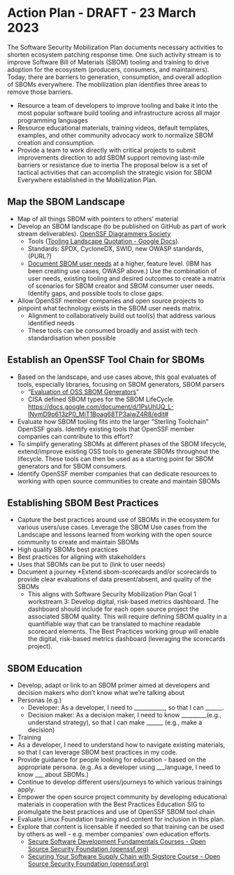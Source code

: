 # Action Plan - DRAFT - 23 March 2023

The Software Security Mobilization Plan documents necessary activities
to shorten ecosystem patching response time. One such activity stream 
is to improve Software Bill of Materials (SBOM) tooling and training 
to drive adoption for the ecosystem (producers, consumers, and maintainers).
Today, there are barriers to generation, consumption, and overall adoption
of SBOMs everywhere. The mobilization plan identifies three areas to remove
those barriers.
* Resource a team of developers to improve tooling and bake it into the
most popular software build tooling and infrastructure across all major
programming languages
* Resource educational materials, training videos, default templates,
examples, and other community advocacy work to normalize SBOM creation
and consumption.
* Provide a team to work directly with critical projects to submit
improvements direction to add SBOM support removing last-mile barriers
or resistance due to inertia
The proposal below is a set of tactical activities that can accomplish
the strategic vision for SBOM Everywhere established in the Mobilization
Plan.

## Map the SBOM Landscape
* Map of all things SBOM with pointers to others’ material
* Develop an SBOM landscape (to be published on GitHub as part of work
stream deliverables). [OpenSSF Diagrammers Society](https://github.com/ossf/diagrammers-society)
  * Tools  ([Tooling Landscape Quotation - Google Docs](https://docs.google.com/document/d/1gLSMHJ-l09r73aBDAIG4ld4pbC85D5UgTaICKqmKXKg/edit)). 
  * Standards: SPDX, CycloneDX, SWID, new OWASP standards, (PURL?)
  * [Document SBOM user needs](https://docs.google.com/document/d/1vTTewezRcboak5r5ahPMwEzwUT3K_SFB3lMGthqZ4Zc/edit?pli=1) at a higher, feature level.
(IBM has been creating use cases, OWASP above.)
Use the combination of user needs, existing tooling and desired
outcomes to create a matrix of scenarios for SBOM creator and SBOM
consumer user needs. Identify gaps, and possible tools to close gaps.
* Allow OpenSSF member companies and open source projects to pinpoint
what technology exists in the SBOM user needs matrix. 
  * Alignment to collaboratively build out tool(s) that address
  various identified needs
  * These tools can be consumed broadly and assist with tech
  standardisation when possible
## Establish an OpenSSF Tool Chain for SBOMs
* Based on the landscape, and use cases above, this goal evaluates
of tools, especially libraries, focusing on SBOM generators, SBOM parsers
  * “[Evaluation of OSS SBOM Generators](https://docs.google.com/document/d/1UeV0BhZHKBIJY8fi40hAly3jP_dH9u7Nao4Alw8fY0Y/edit#)” 
  * CISA defined SBOM types for the SBOM LifeCycle. https://docs.google.com/document/d/1PsUhUQ_L-lNymD9p613zP0_MiT1Boag68TP3aiwZ4R8/edit#
* Evaluate how SBOM tooling fits into the larger “Sterling Toolchain”
OpenSSF goals. Identify existing tools that OpenSSF member companies
can contribute to this effort?
* To simplify generating SBOMs at different phases of the SBOM
lifecycle, extend/improve existing OSS tools to generate SBOMs
throughout the lifecycle. These tools can then be used as a starting
point for SBOM generators and for SBOM consumers.
* Identify OpenSSF member companies that can dedicate resources to
working with open source communities to create and maintain SBOMs
## Establishing SBOM Best Practices
* Capture the best practices around use of SBOMs in the ecosystem for
various users/use cases. Leverage the SBOM Use cases from the
Landscape and lessons learned from working with the open source
community to create and maintain SBOMs
* High quality SBOMs best practices
* Best practices for aligning with stakeholders
* Uses that SBOMs can be put to (link to user needs)
* Document a journey
  *Extend sbom-scorecards and/or scorecards to provide clear
  evaluations of data present/absent, and quality of the SBOMs
  * This aligns with Software Security Mobilization Plan Goal 1 workstream 3:
  Develop digital, risk-based metrics dashboard.
  The dashboard should include for each open source project the associated SBOM quality.
  This will require defining SBOM quality in a quantifiable way that can be
  translated to machine readable scorecard elements.
  The Best Practices working group will enable the digital,
  risk-based metrics dashboard (leveraging the scorecards project).
## SBOM Education
*  Develop, adapt or link to an SBOM primer aimed at developers
and decision makers who don’t know what we’re talking about
  * Personas (e.g.)
    * Developer: As a developer, I need to ___________, so that I can ______.
    * Decision maker: As a decision maker, I need to know  _________(e.g.,
    understand strategy), so that I can make ______ (e.g., make a decision)
  * Training
  * As a developer, I need to understand how to navigate existing materials,
  so that I can leverage SBOM best practices in my code.
  * Provide guidance for people looking for education - based on the
  appropriate persona. 
  (e.g. As a developer using ___language, I need to know ___ about SBOMs.)
  * Continue to develop different users/journeys to which various
  trainings apply.
* Empower the open source project community by developing educational
materials in cooperation with the Best Practices Education SIG
to promulgate the best practices and use of OpenSSF SBOM tool chain
* Evaluate Linux Foundation training and content for inclusion in this plan.
* Explore that content is licensable if needed so that training
can be used by others as well - e.g. member companies’ own education efforts. 
  * [Secure Software Development Fundamentals Courses - Open Source Security Foundation (openssf.org)](https://openssf.org/training/courses/)
  * [Securing Your Software Supply Chain with Sigstore Course - Open Source Security Foundation (openssf.org)](https://openssf.org/training/securing-your-software-supply-chain-with-sigstore-course/)

